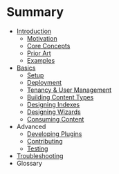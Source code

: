 # Summary

* [Introduction](README.md)
  * [Motivation](motivation.md)
  * [Core Concepts](core-concepts.md)
  * [Prior Art](prior-art.md)
  * [Examples](examples.md)
* [Basics](basics.md)
  * [Setup](basics/setup.md)
  * [Deployment](basics/deployment.md)
  * [Tenancy & User Management](basics/tenancy-and-user-management.md)
  * [Building Content Types](basics/building-content-types.md)
  * [Designing Indexes](basics/designing-indexes.md)
  * [Designing Wizards](basics/designing-wizards.md)
  * [Consuming Content](basics/consuming-content.md)
* Advanced
  * [Developing Plugins](developing-plugins.md)
  * [Contributing](contributing.md)
  * [Testing](testing.md)
* [Troubleshooting](troubleshooting.md)
* Glossary

